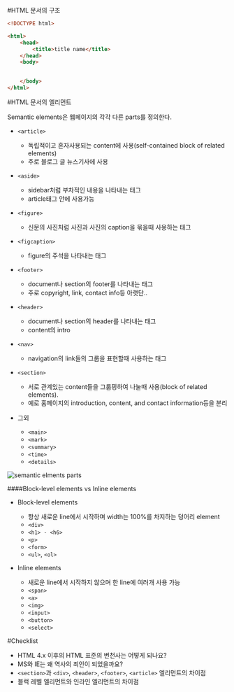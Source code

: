 #HTML 문서의 구조

```html
<!DOCTYPE html>

<html>
	<head>
		<title>title name</title>
	</head>
	<body>
		

	</body>
</html>
```

#HTML 문서의 엘리먼트

Semantic elements은 웹페이지의 각각 다른 parts를 정의한다.

* `<article>`
	* 독립적이고 혼자사용되는 content에 사용(self-contained block of related elements)
	* 주로 블로그 글 뉴스기사에 사용

* `<aside>`
	* sidebar처럼 부차적인 내용을 나타내는 태그
	* article태그 안에 사용가능

* `<figure>`
	* 신문의 사진처럼 사진과 사진의 caption을 묶을때 사용하는 태그

* `<figcaption>`
	* figure의 주석을 나타내는 태그

* `<footer>`
	* document나 section의 footer를 나타내는 태그
	* 주로 copyright, link, contact info등 아랫단..

* `<header>`
	* document나 section의 header를 나타내는 태그
	* content의 intro

* `<nav>`
	* navigation의 link들의 그룹을 표현할때 사용하는 태그

* `<section>`
	* 서로 관계있는 content들을 그룹핑하여 나눌때 사용(block of related elements).
	* 예로 홈페이지의 introduction, content, and contact information등을 분리

* 그외
	* `<main>`
	* `<mark>`
	* `<summary>`
	* `<time>`
	* `<details>`

		
![semantic elments parts](http://www.w3schools.com/html/img_sem_elements.gif)


####Block-level elements vs Inline elements
* Block-level elements
	* 항상 새로운 line에서 시작하며 width는 100%를 차지하는 덩어리 element
	* `<div>`
	* `<h1> - <h6>`
	* `<p>`
	* `<form>`
	* `<ul>`, `<ol>`
	
* Inline elements
	* 새로운 line에서 시작하지 않으며 한 line에 여러개 사용 가능
	* `<span>`
	* `<a>`
	* `<img>`
	* `<input>`
	* `<button>`
	* `<select>`


#Checklist

* HTML 4.x 이후의 HTML 표준의 변천사는 어떻게 되나요?
* MS와 IE는 왜 역사의 죄인이 되었을까요?
* `<section>`과 `<div>`, `<header>`, `<footer>`, `<article>` 엘리먼트의 차이점
* 블럭 레벨 엘리먼트와 인라인 엘리먼트의 차이점